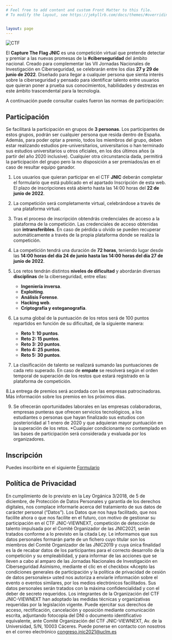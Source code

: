 ```yaml
---
# Feel free to add content and custom Front Matter to this file.
# To modify the layout, see https://jekyllrb.com/docs/themes/#overriding-theme-defaults   mediante este [enlace](https://easychair.org/conferences/?conf=jnic2019).    


layout: page
---
```

![CTF]({{site.url}}/Logos/CTF.jpg)
<!--
El **Capture The Flag JNIC-VIEWNEXT** es una competición virtual que pretende detectar y premiar a las nuevas promesas de la **#ciberseguridad** del ámbito nacional. Creado para complementar las **VI Jornadas Nacionales de Investigación en Ciberseguridad**, celebradas de manera online el **9 y 10 de junio de 2021**.
Diseñado para llegar a cualquier persona que sienta interés sobre la ciberseguridad y pensado para identificar talento entre usuarios que quieran poner a prueba sus conocimientos, habilidades y destrezas en este ámbito trascendental para la tecnología.
La competición se realizó durante **72 horas** de **forma virtual**, a través de la plataforma de formación del **Campus Virtual de la Universidad de Extremadura**. Comenzó el día 4 de junio, con el envío las credenciales a todos los participantes y tuvo lugar desde el **4 de junio a las 14:00h hasta el día 7 de junio a las 14:00h**, durando 72 horas en total.-->

El **Capture The Flag JNIC** es una competición virtual que pretende detectar y premiar a las nuevas promesas de la **#ciberseguridad** del ámbito nacional. Creado para complementar las VII Jornadas Nacionales de Investigación en Ciberseguridad, se celebrarán entre los días **27 y 29 de junio de 2022**. Diseñado para llegar a cualquier persona que sienta interés sobre la ciberseguridad y pensado para identificar talento entre usuarios que quieran poner a prueba sus conocimientos, habilidades y destrezas en este ámbito trascendental para la tecnología.

<!--## Resultados

La Cátedra Viewnext-UEx sobre “Seguridad y Auditoría de Sistemas Software” organizó coincidiendo con las JNIC-2021 una nueva edición de su CTF. Se trata de la tercera ocasión en que se organiza este tipo de eventos, tras las ediciones de 2018 en el marco de ForoCIBER y 2019, donde se integraron por primera vez con las JNIC.

Como en ocasiones anteriores, el objetivo principal era ofrecer una serie de retos (5 en concreto) para hacer pasar un “buen rato” a los participantes, fomentando en cualquier caso el interés en por ciberseguridad a través de la resolución de los retos propuestos de hacking ético. Otro objetivo secundario era fomentar la camaradería y fomentar el contacto entre los participantes, en este caso a través de los comentarios en el foro de cada uno de los retos. Por supuesto, los tres primeros clasificados recibieron un premio por su buena labor, que no todo va a ser por amor al arte.

La participación, pese a las malas fechas por los exámenes de junio, ha sido francamente sensacional. Sin duda, la implicación tanto de INCIBE como de la organización de las JNIC-2021 en la difusión de este CTF ha sido clave. 

Se inscribieron un total de 214 participantes, pertenecientes a 34 universidades, 18 institutos o centros de formación, y 38 empresas diferentes. Territorialmente, han estado representadas 15 Comunidades Autónomas. Además, incluso ha habido participantes de 13 países extranjeros, principalmente de Latinoamérica, aunque también de Portugal y Gran Bretaña.

![MapaCTF]({{site.url}}/images/CTF-mapa.PNG)

Comentando otros indicadores de participación, es destacable que 79 participantes al menos han superado alguno de los retos, siendo 25 los que consiguieron superar los 5 ejercicios propuestos.  

Para terminar, además de felicitar a todos los participantes en nuestro CTF, queremos felicitar especialmente a los ganadores:

+ 1ª clasificada – Inés Martín Mínguez. _(Universidad Rey Juan Carlos)_ **Premiada con un Ipad Mini 64 GB**
+ 2ª clasificada – Raquel Orozco _(42 Madrid)_ **Premiada con unos auriculares Plantronics Voyager**
+ 3º clasificado – Miguel Ángel Abad Gómez _(UNED)_ **Premiado con un Smart Watch Samsung Galaxy Watch Active**

**¡Nos vemos en la edición de 2022!** -->


A continuación puede consultar cuales fueron las normas de participación:
## Participación

Se facilitará la participación en grupos de **3 personas**. Los participantes de estos grupos, podrán ser cualquier persona que resida dentro de España. Además, para poder optar a premio, todos los miembros del grupo, deben estar realizando estudios pre-universitarios, universitarios o han terminado sus estudios universitarios u otros oficiales, en los dos últimos años (a partir del año 2020 inclusive). Cualquier otra circunstancia dada, permitirá la participación del grupo pero la no disposición a ser premiados/as en el caso de resultar equipo ganador.

1. Los usuarios que quieran participar en el CTF **JNIC** deberán completar el formulario que está publicado en el apartado Inscripción de esta web. El plazo de inscripciones está abierto hasta las 14:00 horas del **22 de junio de 2022**.

2. La competición será completamente virtual, celebrándose a través de una plataforma virtual.

3. Tras el proceso de inscripción obtendrás credenciales de acceso a la plataforma de la competición. Las credenciales de acceso obtenidas son **intransferibles**. En caso de pérdida u olvido se pueden recuperar automáticamente a través de la propia plataforma donde se realiza la competición.

4. La competición tendrá una duración de **72 horas**, teniendo lugar desde las **14:00 horas del día 24 de junio hasta las 14:00 horas del día 27 de junio de 2022**.

5. Los retos tendrán distintos **niveles de dificultad** y abordarán diversas **disciplinas** de la ciberseguridad, entre ellas:

    + **Ingeniería inversa**.
    + **Exploiting**.
    + **Análisis Forense**.
    + **Hacking web**.
    + **Criptografía y esteganografía**.
 
 6. La suma global de la puntuación de los retos será de 100 puntos repartidos en función de su dificultad, de la siguiente manera:
    + **Reto 1: 10 puntos**.
    + **Reto 2: 15 puntos**.
    + **Reto 3: 20 puntos**.
    + **Reto 4: 25 puntos**.
    + **Reto 5: 30 puntos**.
 
 7. La clasificación de talento se realizará sumando las puntuaciones de cada reto superado. En caso de **empate** se resolverá según el orden temporal de superación de los restos que estará registrado en la plataforma de competición.
 
 8.La entrega de premios será acordada con las empresas patrocinadoras. Más información sobre los premios en los próximos días.
 
 9. Se ofrecerán oportunidades laborales en las empresas colaboradoras, empresas punteras que ofrecen servicios tecnológicos, a los estudiantes o personas que hayan finalizado sus estudios con posterioridad al 1 enero de 2020 y que adquieran mayor puntuación en la superación de los retos. *Cualquier condicionante no contemplado en las bases de participación será considerada y evaluada por los organizadores.





<!--Podrá participar cualquier persona que resida dentro de España y esté realizando estudios pre-universitarios, universitarios o **haya terminado sus estudios universitarios u otros oficiales, en los tres últimos años (a partir del año 2019 inclusive)**.
Cualquier otra circunstancia dada, permitirá la participación del usuario/a pero la no disposición a ser premiado/a en el caso de resultar ganador/a.

1. Los usuarios que quieran participar en el CTF JNIC-Viewnext deberán completar el [formulario](https://docs.google.com/forms/d/e/1FAIpQLSdHMuJixKpwDxQapm4x_6xqFmociZ-Baz_IND5KxtxT_J59DQ/viewform) que está publicado en el apartado **Inscripción** de esta web. El plazo de inscripciones está abierto hasta las **14:00 horas del 3 de junio de 2021**.
2. La competición será **completamente virtual**, celebrándose a través de la plataforma de formación del **Campus Virtual de la Universidad de Extremadura**.
3. Tras el proceso de inscripción obtendrás credenciales de acceso a la plataforma de la competición. Las credenciales de acceso obtenidas **son intransferibles**. En caso de pérdida u olvido se pueden recuperar automáticamente a través de la propia plataforma donde se realiza la competición.
4. La competición tendrá una duración de **72 horas**, teniendo lugar desde las **14:00 horas del día 4 de junio hasta las 14:00 horas del día 7 de junio de 2021**.
5. Los retos tendrán distintos **niveles de dificultad** y abordarán diversas **disciplinas** de la ciberseguridad, entre ellas:

    + **Ingeniería inversa**.
    + **Exploiting**.
    + **Análisis Forense**.
    + **Hacking web**.
    + **Criptografía y esteganografía**.

6. La suma global de la puntuación de los retos será de 100 puntos repartidos en función de su dificultad, de la siguiente manera:

    + **Reto 1**: 10 puntos.
    + **Reto 2**: 15 puntos.
    + **Reto 3**: 20 puntos.
    + **Reto 4**: 25 puntos.
    + **Reto 5**: 30 puntos.

7. La **clasificación** de talento se realizará sumando las puntuaciones de cada reto superado. En caso de **empate** se resolverá según el orden temporal de superación de los restos que estará registrado en la plataforma de competición.
8. Solo se premiará a un participante por cada entidad de estudio a la que esté adscrito/a. Esto es, si un estudiante de la Universidad de Castilla-La Mancha obtiene una puntuación suficiente como para obtener un premio, ningún otro estudiante de su misma entidad de estudios (ningún otro estudiante de la Universidad de Castilla-La Mancha) podrá optar a premio.
9. Los **premios** serán entregados, a conveniencia de los premiados, en cualquiera de los Centros Tecnológicos u oficinas de **Viewnext** situadas por el territorio nacional.
    + Se premiará con material tecnológico a los tres primeros clasificados:
        - 1º PREMIO: IPAD MINI: Gris espacial de 64GB
        - 2º PREMIO: AURICULARES Plantronics Voyager 8200 UC
        - 3º PREMIO: RELOJ INTELIGENTE: Samsung Galaxy Watch Active

    En caso de haber problemas de stock, existencias o cualquier otra circunstancia que impidan la entrega de los premios establecidos, la organización se compromete a entregar un producto similar (en cuanto a características y precio) a los anteriormente expuestos.

+ Se ofrecerán oportunidades laborales en la empresa Viewnext, empresa puntera que ofrece servicios tecnológicos, a los estudiantes o personas que hayan finalizado sus estudios con posterioridad al 1 enero de 2019 y que adquieran mayor puntuación en la superación de los retos.
*Cualquier condicionante no contemplado en las bases de participación será considerada y evaluada por los organizadores. -->

## Inscripción

Puedes inscribirte en el siguiente [Formulario](https://docs.google.com/forms/d/e/1FAIpQLSdHMuJixKpwDxQapm4x_6xqFmociZ-Baz_IND5KxtxT_J59DQ/viewform)

## Política de Privacidad

En cumplimiento de lo previsto en la Ley Orgánica 3/2018, de 5 de diciembre, de Protección de Datos Personales y garantía de los derechos digitales, nos complace informarle acerca del tratamiento de sus datos de carácter personal (“Datos”). Los Datos que nos haya facilitado, que nos facilite ahora o que nos facilite en el futuro, con motivo de gestionar su participación en el CTF JNIC-VIEWNEXT, competición de detección de talento impulsada por el Comité Organizador de las JNIC2021, serán tratados conforme a lo previsto en la citada Ley. Le informamos que sus datos personales formarán parte de un fichero cuyo titular son los miembros del Comité Organizador de las JNIC2019 y cuya única finalidad es la de recabar datos de los participantes para el correcto desarrollo de la competición y su empleabilidad, y para informar de las acciones que se lleven a cabo al amparo de las Jornadas Nacionales de Investigación en Ciberseguridad
Asimismo, mediante el clic en el checkbox «Acepto las condiciones generales de participación y la política de privacidad de cesión de datos personales» usted nos autoriza a enviarle información sobre el evento o eventos similares, por los medios electrónicos facilitados.
Sus datos personales serán tratados con la máxima confidencialidad y con el deber de secreto requeridos. Los integrantes de la Organización del CTF JNIC-VIEWNEXT han adoptado las medidas técnicas y organizativas requeridas por la legislación vigente.
Puede ejercitar sus derechos de acceso, rectificación, cancelación y oposición mediante comunicación escrita, adjuntando fotocopia del DNI o documento identificativo equivalente, ante Comité Organización del CTF JNIC-VIEWNEXT, Av. de la Universidad, S/N, 10003 Cáceres. Puede ponerse en contacto con nosotros en el correo electrónico [congreso.jnic2021@uclm.es](mailto:congreso.jnic2021@uclm.es)
